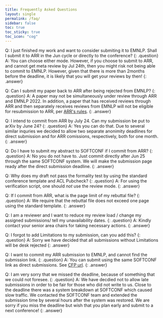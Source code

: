 ```yaml
---
title: Frequently Asked Questions
layout: single
permalink: /faq/
sidebar: false
toc: true
toc_sticky: true
toc_icon: "cog"
---
```


Q: I just finished my work and want to consider submiting it to EMNLP. Shall I submit it to ARR in the Jun cycle or directly to the conference?
{: .question}
A: You can choose either mode. However, if you choose to submit to ARR, and cannot get meta review by Jul 24th, then you might risk not being able to commit to EMNLP. However, given that there is more than 2months before the deadline, it is likely that you will get your reviews by then!
{: .answer}

Q: Can I submit my paper back to ARR after being rejected from EMNLP?
{: .question}
A: A paper may not be simultaneously under review through ARR and EMNLP 2022. In addition, a paper that has received reviews through ARR and then separately receives reviews from EMNLP will not be eligible for resubmission to ARR, per [ARR's rules](https://aclrollingreview.org/organizers).
{: .answer}

Q: I intend to commit from ARR by July 24. Can my submission be put to arXiv by June 24?
{: .question}
A: Yes you can do that. Due to several similar inquries we decided to allow two separate anonimity deadlines for direct submission and for ARR comissions, respectively, both for one month.
{: .answer}

Q: Do I have to submit my abstract to SOFTCONF if I commit from ARR?
{: .question}
A: No you do not have to. Just commit directly after Jun 25 through the same SOFTCONF system. We will make the submission page ready after the direct submission deadline.
{: .answer}

Q: Why does my draft not pass the formality test by using the standard conference template and ACL Pubcheck?
{: .question}
A: For using the verification script, one should *not* use the review mode.
{: .answer}

Q: If I commit from ARR, what is the page limit of my rebuttal file?
{: .question}
A: We require that the rebuttal file does not exceed one page using the standard template.
{: .answer}

Q: I am a reviewer and I want to reduce my review load / change my assigned submissions/ tell my unavailability dates.
{: .question}
A: Kindly contact your senior area chairs for taking necessary actions.
{: .answer}

Q: I forgot to add Limitations to my submission, can you add this?
{: .question}
A: Sorry we have decided that all submissions without Limitations will be desk rejected
{: .answer}

Q: I want to commit my ARR submission to EMNLP, and cannot find the submission link.
{: .question}
A: You can submit using the same SOFTCONF link as direct submissions. See [CFP url](https://softconf.com/emnlp2022/papers/).
{: .answer}

Q: I am very sorry that we missed the deadline, because of something that we could not foresee. 
{: .question}
A: We have decdied not to allow late submissions in order to be fair for those who did not write to us. Close to the deadline there was a system breakdown at SOFTCONF which caused slow traffic. We contacted the SOFTCONF team and extended the submission time by several hours after the system was restored. We are sorry if you miss the deadline but wish that you plan early and submit to a next conference!
{: .answer}

<!-- _This FAQ is coming soon and will be frequently updated. Please check back often!_ -->

<!--<style>
p.question { margin: 1.3em 0 0.5em; font-weight: bold; }
p.answer { margin: 0 0 1.8em; border-left: 4px solid #ccc; padding-left: .8em; }
</style>

## Dual Submissions

Can I submit my work to another conference or submit work that is currently under review elsewhere (e.g. at EACL)?
{: .question}
NAACL-HLT 2021 will not consider any paper that is under review in a journal or another conference at the time of submission. This policy covers all refereed and archival conferences and workshops (including ACL workshops). For example, a paper under review at an EACL workshop cannot be dual-submitted to NAACL-HLT 2021. In addition, we will not consider any paper that overlaps significantly (>25%) in content or results with papers that will be (or have been) published elsewhere. Papers may not be submitted elsewhere during the NAACL-HLT 2021 review period. Authors submitting more than one paper to NAACL-HLT 2021 must ensure that the submissions do not overlap significantly (>25%) with each other in content or results.
{: .answer}

Can I submit papers that have appeared in non-archival workshops?
{: .question}
Yes, you can submit as long as the paper has not previously appeared in print.
{: .answer}

## Anonymity/Non-Archival

Is it OK to withdraw my paper from ICLR 2021 and submit to NAACL?
{: .question}
If a non-anonymous version of the paper was made publicly available before the NAACL 2021 anonymity period (on or before Oct 23), it is OK to withdraw from ICLR and submit to NAACL. However, if de-anonymization on withdrawal results in the paper being de-anonymized for the first time,  the paper would violate the NAACL 2021 anonymity policies.
{: .answer}

Is it OK to talk about my work (e.g. at a workshop) during the anonymity period?
{: .question}
Yes, you can talk in small venues about your work, but be careful not to publish a non-anonymized draft of the work and please do not publicize it widely (e.g. on social media).
{: .answer}

## Tracks

If I want to submit a paper related to the peer review process or some other "meta" topic, what is the correct track? For ACL 2020 there was the "theme track", but we need a consistent space for reflections, not limited to conference themes.
{: .question}
We've added a special theme track titled New Challenges in NLP: Tasks, Methods, Positions. If your paper fits this theme, please consider submitting there.
{: .answer}

## Reviewing

Is there a requirement that authors should also review for the conference?
{: .question}
Although it is much appreciated, it is not a requirement for authors to serve as reviewers for NAACL 2021. Regardless of that, you should still fill out your Softconf profile (with semantic scholar info) in order to allow us to properly handle conflicts of interest (COIs).
{: .answer}

How to handle papers for which you have seen the de-anonymized preprint and thus know who the authors are?
{: .question}
Try to be as unbiased as you can, but please continue with the review. This is allowed within the anonymity rules, as long as the paper was posted online one month in advance of the deadline. 
{: .answer}

## Template/Formatting

It says "authors will get extra space after the 8th page (4th page for short papers) for an ethics/broader impact statement." Does this mean that it's not counted in the total page limit?
{: .question}
No, the ethics/broader impact statement is not counted in the total page limit. Softconf initially had a bug that prevented lengthier submissions, but this has been fixed. Note that, due to this change, softconf no longer has automated checks for paper length, so be careful that the main content doesn’t go beyond the allowed pages count! 
{: .answer}

Which LaTeX template should be used?
{: .question}
[The style files are available here](https://2021.naacl.org/calls/style-and-formatting/).
{: .answer}

## Ethics Committee

See also: [Ethics FAQ](/ethics/faq/)

Could you provide more information on how the committee members would be chosen so that the committee will reflect diversity of ethical viewpoints (both geographical and cultural)?
{: .question}
We are recruiting people we know have engaged with these issues in their work and asking for recommendations for areas of the world not yet well represented on the committee. If you have suggestions, please email [Emily Bender](http://faculty.washington.edu/ebender/contacting-me.html).
{: .answer}

## Virtual Attendance

Would I be able to present my paper virtually at the main conference and the workshops? Would I be able to participate in the conference virtually?
{: .question}
Yes, while we are still finalizing the format of the conference, all participants will have the option to attend virtually.
{: .answer}!-->
